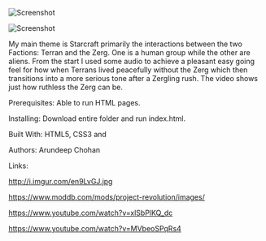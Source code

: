 
![Screenshot](https://github.com/achohan01/Summary/blob/master/StarcraftAnimation.png)

![Screenshot](https://github.com/achohan01/Summary/blob/master/StarcraftAnimation2.png)

My main theme is Starcraft primarily the interactions between the two Factions: Terran and the Zerg. One is a human group while the other are aliens. From the start I used some audio to achieve a pleasant easy going feel for how when Terrans lived peacefully without the Zerg which then transitions into a more serious tone after a Zergling rush. The video shows just how ruthless the Zerg can be.

Prerequisites:
Able to run HTML pages.

Installing:
Download entire folder and run index.html.

Built With:
HTML5, CSS3 and 

Authors:
Arundeep Chohan

Links:

http://i.imgur.com/en9LvGJ.jpg

https://www.moddb.com/mods/project-revolution/images/

https://www.youtube.com/watch?v=xlSbPlKQ_dc

https://www.youtube.com/watch?v=MVbeoSPqRs4


